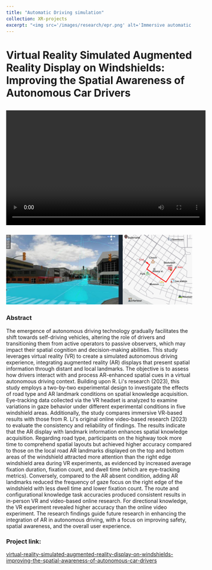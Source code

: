 ```yaml
---
title: "Automatic Driving simulation"
collection: XR-projects
excerpt: "<img src='/images/research/epr.png' alt='Immersive automatic driving simulation in VR environment'>"
---
```

# Virtual Reality Simulated Augmented Reality Display on Windshields: Improving the Spatial Awareness of Autonomous Car Drivers

<div style="display: flex; align-items: center; gap: 10px;">
  <video width="540" height="310" controls>
    <source src="../videos/xr-autodriving4scenes.mp4" type="video/mp4">
  </video>
  <figure>
    <img src="../images/xr-autodriving/XR-autodrive-cityAR.png" alt="Description of Image 1" width="400" height="150">
    <img src="../images/xr-autodriving/XR-autodrive-highwayAR.png" alt="Description of Image 2" width="400" height="150">
  </figure>
</div>

![Automatic Driving simulation in City with Augmented Reality indicator on windshield](../images/xr-autodriving/XR-autodrive-cityAR.png)

### Abstract

The emergence of autonomous driving technology gradually facilitates the shift towards self-driving vehicles, altering the role of drivers and transitioning them from active operators to passive observers, which may impact their spatial cognition and decision-making abilities. This study leverages virtual reality (VR) to create a simulated autonomous driving experience, integrating augmented reality (AR) displays that present spatial information through distant and local landmarks. The objective is to assess how drivers interact with and process AR-enhanced spatial cues in a virtual autonomous driving context. Building upon R. Li's research (2023), this study employs a two-by-two experimental design to investigate the effects of road type and AR landmark conditions on spatial knowledge acquisition. Eye-tracking data collected via the VR headset is analyzed to examine variations in gaze behavior under different experimental conditions in five windshield areas. Additionally, the study compares immersive VR-based results with those from R. Li's original online video-based research (2023) to evaluate the consistency and reliability of findings. The results indicate that the AR display with landmark information enhances spatial knowledge acquisition. Regarding road type, participants on the highway took more time to comprehend spatial layouts but achieved higher accuracy compared to those on the local road AR landmarks displayed on the top and bottom areas of the windshield attracted more attention than the right edge windshield area during VR experiments, as evidenced by increased average fixation duration, fixation count, and dwell time (which are eye-tracking metrics). Conversely, compared to the AR absent condition, adding AR landmarks reduced the frequency of gaze focus on the right edge of the windshield with less dwell time and lower fixation count. The route and configurational knowledge task accuracies produced consistent results in in-person VR and video-based online research. For directional knowledge, the VR experiment revealed higher accuracy than the online video experiment. The research findings guide future research in enhancing the integration of AR in autonomous driving, with a focus on improving safety, spatial awareness, and the overall user experience.

### Project link:

[virtual-reality-simulated-augmented-reality-display-on-windshields-improving-the-spatial-awareness-of-autonomous-car-drivers](https://www.wur.nl/en/activity/virtual-reality-simulated-augmented-reality-display-on-windshields-improving-the-spatial-awareness-of-autonomous-car-drivers.htm)

